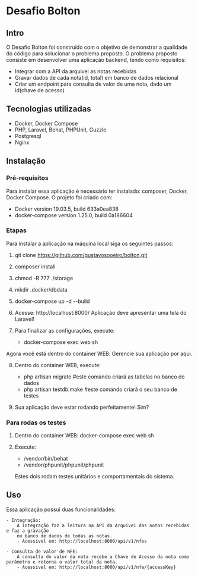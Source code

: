 # Desafio Bolton 

## Intro

O Desafio Bolton foi construído com o objetivo de demonstrar a qualidade do código para solucionar o problema proposto. O problema proposto consiste em desenvolver uma aplicação backend, tendo como requisitos: 

- Integrar com a API da arquivei as notas recebidas
- Gravar dados de cada nota(id, total) em banco de dados relacional
- Criar um endpoint para consulta de valor de uma nota, dado um id(chave de acesso)

## Tecnologias utilizadas

- Docker, Docker Compose
- PHP, Laravel, Behat, PHPUnit, Guzzle
- Postgresql
- Nginx

## Instalação

### Pré-requisitos
Para instalar essa aplicação é necessário ter instalado: composer, Docker, Docker Compose. 
O projeto foi criado com:
- Docker version 19.03.5, build 633a0ea838
- docker-compose version 1.25.0, build 0a186604

### Etapas
Para instalar a aplicação na máquina local siga os seguintes passos:

1. git clone https://github.com/gustavosooeiro/bolton.git

2. composer install

3. chmod -R 777 ./storage

4. mkdir .docker/dbdata

5. docker-compose up -d --build

6. Acesse: http://localhost:8000/
Aplicação deve apresentar uma tela do Laravel!

7. Para finalizar as configurações, execute: 
    - docker-compose exec web sh

Agora você está dentro do container WEB. Gerencie sua aplicação por aqui.

8. Dentro do container WEB, execute: 
    - php artisan migrate  #este comando criará as tabelas no banco de dados
    - php artisan testdb:make #este comando criará o seu banco de testes

9. Sua aplicação deve estar rodando perfeitamente! Sim?

### Para rodas os testes

1. Dentro do container WEB: docker-compose exec web sh

2. Execute:
    - /vendor/bin/behat
    - /vendor/phpunit/phpunit/phpunit

    Estes dois rodam testes unitários e comportamentais do sistema.

## Uso

Essa aplicação possui duas funcionalidades:

    - Integração:
        A integração faz a leitura na API da Arquivei das notas recebidas e faz a gravação 
        no banco de dados de todas as notas.
        - Acessível em: http://localhost:8000/api/v1/nfes

    - Consulta de valor de NFE:
        A consulta do valor da nota recebe a Chave de Acesso da nota como parâmetro e retorna o valor total da nota.
        - Acessível em: http://localhost:8000/api/v1/nfe/{accessKey}

